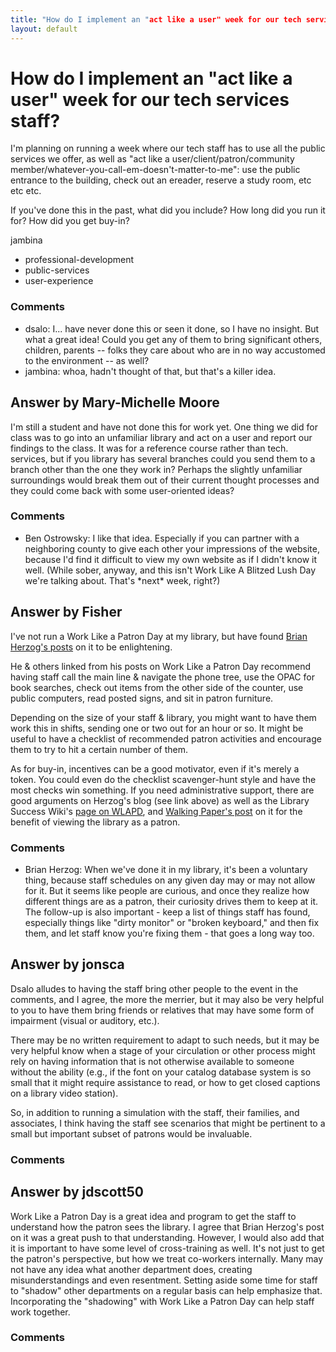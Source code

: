 ```yaml
---
title: "How do I implement an "act like a user" week for our tech services staff?"
layout: default
---
```

How do I implement an "act like a user" week for our tech services staff?
=====================
I'm planning on running a week where our tech staff has to use all the
public services we offer, as well as "act like a
user/client/patron/community
member/whatever-you-call-em-doesn't-matter-to-me": use the public
entrance to the building, check out an ereader, reserve a study room,
etc etc etc.

If you've done this in the past, what did you include? How long did you
run it for? How did you get buy-in?

jambina

<ul class="tags"><li class="tag">professional-development</li><li class="tag">public-services</li><li class="tag">user-experience</li></ul>

### Comments ###
* dsalo: I... have never done this or seen it done, so I have no insight. But
what a great idea! Could you get any of them to bring significant
others, children, parents -- folks they care about who are in no way
accustomed to the environment -- as well?
* jambina: whoa, hadn't thought of that, but that's a killer idea.


Answer by Mary-Michelle Moore
----------------
I'm still a student and have not done this for work yet. One thing we
did for class was to go into an unfamiliar library and act on a user and
report our findings to the class. It was for a reference course rather
than tech. services, but if you library has several branches could you
send them to a branch other than the one they work in? Perhaps the
slightly unfamiliar surroundings would break them out of their current
thought processes and they could come back with some user-oriented
ideas?

### Comments ###
* Ben Ostrowsky: I like that idea. Especially if you can partner with a neighboring
county to give each other your impressions of the website, because I'd
find it difficult to view my own website as if I didn't know it well.
(While sober, anyway, and this isn't Work Like A Blitzed Lush Day we're
talking about. That's \*next\* week, right?)

Answer by Fisher
----------------
I've not run a Work Like a Patron Day at my library, but have found
[Brian Herzog's
posts](http://www.swissarmylibrarian.net/2011/09/27/work-like-a-patron-day-2011/)
on it to be enlightening.

He & others linked from his posts on Work Like a Patron Day recommend
having staff call the main line & navigate the phone tree, use the OPAC
for book searches, check out items from the other side of the counter,
use public computers, read posted signs, and sit in patron furniture.

Depending on the size of your staff & library, you might want to have
them work this in shifts, sending one or two out for an hour or so. It
might be useful to have a checklist of recommended patron activities and
encourage them to try to hit a certain number of them.

As for buy-in, incentives can be a good motivator, even if it's merely a
token. You could even do the checklist scavenger-hunt style and have the
most checks win something. If you need administrative support, there are
good arguments on Herzog's blog (see link above) as well as the Library
Success Wiki's [page on
WLAPD](http://www.libsuccess.org/index.php?title=Work_Like_A_Patron_Day),
and [Walking Paper's post](http://www.walkingpaper.org/647) on it for
the benefit of viewing the library as a patron.

### Comments ###
* Brian Herzog: When we've done it in my library, it's been a voluntary thing, because
staff schedules on any given day may or may not allow for it. But it
seems like people are curious, and once they realize how different
things are as a patron, their curiosity drives them to keep at it. The
follow-up is also important - keep a list of things staff has found,
especially things like "dirty monitor" or "broken keyboard," and then
fix them, and let staff know you're fixing them - that goes a long way
too.

Answer by jonsca
----------------
Dsalo alludes to having the staff bring other people to the event in the
comments, and I agree, the more the merrier, but it may also be very
helpful to you to have them bring friends or relatives that may have
some form of impairment (visual or auditory, etc.).

There may be no written requirement to adapt to such needs, but it may
be very helpful know when a stage of your circulation or other process
might rely on having information that is not otherwise available to
someone without the ability (e.g., if the font on your catalog database
system is so small that it might require assistance to read, or how to
get closed captions on a library video station).

So, in addition to running a simulation with the staff, their families,
and associates, I think having the staff see scenarios that might be
pertinent to a small but important subset of patrons would be
invaluable.

### Comments ###

Answer by jdscott50
----------------
Work Like a Patron Day is a great idea and program to get the staff to
understand how the patron sees the library. I agree that Brian Herzog's
post on it was a great push to that understanding. However, I would also
add that it is important to have some level of cross-training as well.
It's not just to get the patron's perspective, but how we treat
co-workers internally. Many may not have any idea what another
department does, creating misunderstandings and even resentment. Setting
aside some time for staff to "shadow" other departments on a regular
basis can help emphasize that. Incorporating the "shadowing" with Work
Like a Patron Day can help staff work together.

### Comments ###

